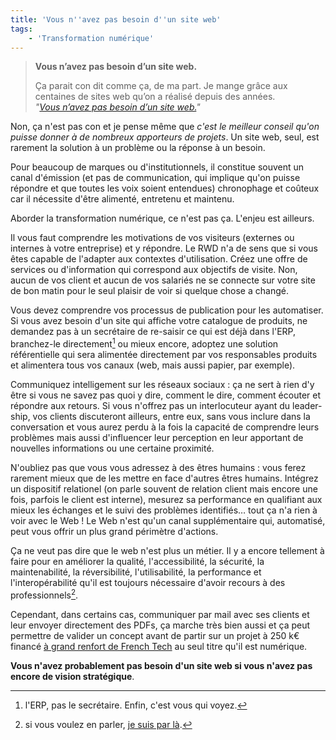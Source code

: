 ```yaml
---
title: 'Vous n''avez pas besoin d''un site web'
tags:
    - 'Transformation numérique'
---
```


> **Vous n’avez pas besoin d’un site web.**
>
> Ça parait con dit comme ça, de ma part. Je mange grâce aux centaines de sites web qu’on a réalisé depuis des années.  
> <cite>"[Vous n’avez pas besoin d’un site web.](http://fuuuccckkk.tumblr.com/post/141622101754/vous-navez-pas-besoin-dun-site-web)"</cite>

Non, ça n'est pas con et je pense même que _c'est le meilleur conseil qu'on puisse donner à de nombreux apporteurs de projets_. Un site web, seul, est rarement la solution à un problème ou la réponse à un besoin.

Pour beaucoup de marques ou d'institutionnels, il constitue souvent un canal d'émission (et pas de communication, qui implique qu'on puisse répondre et que toutes les voix soient entendues) chronophage et coûteux car il nécessite d'être alimenté, entretenu et maintenu.

Aborder la transformation numérique, ce n'est pas ça. L'enjeu est ailleurs.

Il vous faut comprendre les motivations de vos visiteurs (externes ou internes à votre entreprise) et y répondre. Le RWD n'a de sens que si vous êtes capable de l'adapter aux contextes d'utilisation. Créez une offre de services ou d'information qui correspond aux objectifs de visite. Non, aucun de vos client et aucun de vos salariés ne se connecte sur votre site de bon matin pour le seul plaisir de voir si quelque chose a changé.

Vous devez comprendre vos processus de publication pour les automatiser. Si vous avez besoin d'un site qui affiche votre catalogue de produits, ne demandez pas à un secrétaire de re-saisir ce qui est déjà dans l'ERP, branchez-le directement[^humour] ou mieux encore, adoptez une solution référentielle qui sera alimentée directement par vos responsables produits et alimentera tous vos canaux (web, mais aussi papier, par exemple).

[^humour]: l'ERP, pas le secrétaire. Enfin, c'est vous qui voyez.

Communiquez intelligement sur les réseaux sociaux : ça ne sert à rien d'y être si vous ne savez pas quoi y dire, comment le dire, comment écouter et répondre aux retours. Si vous n'offrez pas un interlocuteur ayant du <span lang="en">leadership</span>, vos clients discuteront ailleurs, entre eux, sans vous inclure dans la conversation et vous aurez perdu à la fois la capacité de comprendre leurs problèmes mais aussi d'influencer leur perception en leur apportant de nouvelles informations ou une certaine proximité.

N'oubliez pas que vous vous adressez à des êtres humains : vous ferez rarement mieux que de les mettre en face d'autres êtres humains. Intégrez un dispositif relationel (on parle souvent de relation client mais encore une fois, parfois le client est interne), mesurez sa performance en qualifiant aux mieux les échanges et le suivi des problèmes identifiés… tout ça n'a rien à voir avec le Web ! Le Web n'est qu'un canal supplémentaire qui, automatisé, peut vous offrir un plus grand périmètre d'actions.

Ça ne veut pas dire que le web n'est plus un métier. Il y a encore tellement à faire pour en améliorer la qualité, l'accessibilité, la sécurité, la maintenabilité, la réversibilité, l'utilisabilité, la performance et l'interopérabilité qu'il est toujours nécessaire d'avoir recours à des professionnels[^clever].

[^clever]: si vous voulez en parler, [je suis par là](http://www.clever-age.com/fr/briefez-nous/).

Cependant, dans certains cas, communiquer par mail avec ses clients et leur envoyer directement des PDFs, ça marche très bien aussi et ça peut permettre de valider un concept avant de partir sur un projet à 250 k€ financé [à grand renfort de French Tech](http://www.frenchtech.co/a-propos) au seul titre qu'il est numérique.

**Vous n'avez probablement pas besoin d'un site web si vous n'avez pas encore de vision stratégique**.
